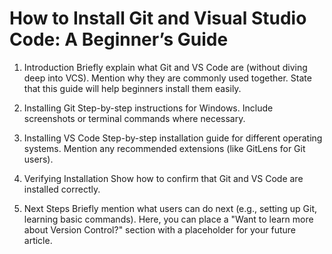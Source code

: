 # How to Install Git and Visual Studio Code: A Beginner’s Guide

1. Introduction
Briefly explain what Git and VS Code are (without diving deep into VCS).
Mention why they are commonly used together.
State that this guide will help beginners install them easily.

2. Installing Git
Step-by-step instructions for Windows.
Include screenshots or terminal commands where necessary.

3. Installing VS Code
Step-by-step installation guide for different operating systems.
Mention any recommended extensions (like GitLens for Git users).

4. Verifying Installation
Show how to confirm that Git and VS Code are installed correctly.

5. Next Steps
Briefly mention what users can do next (e.g., setting up Git, learning basic
commands).
Here, you can place a "Want to learn more about Version Control?" section with a
placeholder for your future article.
